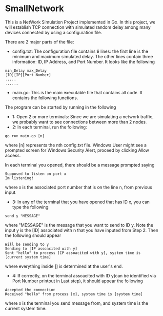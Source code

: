 # SmallNetwork
This is a NetWork Simulation Project implemented in Go. In this project, we will establish TCP connection with simulated random delay among many devices connected 
by using a configuration file.

There are 2 major parts of the file:
- config.txt: The configuration file contains 9 lines: the first line is the minimum and maximum simulated delay. The other lines contain three information: ID, IP Address, and Port Number. It looks like the following

```
min_Delay max_Delay
[ID][IP][Port Number]
.....
......
```
- main.go: This is the main executable file that contains all code. It contains the following functions. 

The program can be started by running in the following
- 1: Open 2 or more terminals: Since we are simulating a network traffic, we probably want to see connections between more than 2 nodes.
- 2: In each terminal, run the following:
```
go run main.go [n]
```
where [n] represents the nth config.txt file. Windows User might see a prompted screen for Windows Security Alert, proceed by clicking Allow access.

In each terminal you opened, there should be a message prompted saying 
```
Supposed to listen on port x
Im listening!
```
where x is the associated port number that is on the line n, from previous input. 
- 3: In any of the terminal that you have opened that has ID x, you can type the following 
```
send y "MESSAGE"
```
where "MESSAGE" is the message that you want to send to ID y. Note the input y is the [ID] associated with n that you have inputed from Step 2.
Then the following should appear
```
Will be sending to y   
Sending to [IP assoacited with y]
Sent "hello" to process [IP assoacited with y], system time is [current system time]
```
where everything inside [] is determined at the user's end.

- 4: If correctly, on the terminal assoacited with ID y(can be identified via Port Number printout in Last step), it should appear the following
```
Accepted the connection
Received "hello" from process [x], system time is [system time]
```
where x is the terminal you send message from, and system time is the current system time.

